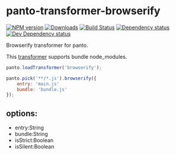 # panto-transformer-browserify
[![NPM version][npm-image]][npm-url] [![Downloads][downloads-image]][npm-url] [![Build Status][travis-image]][travis-url] [![Dependency status][david-dm-image]][david-dm-url] [![Dev Dependency status][david-dm-dev-image]][david-dm-dev-url]

Browserify transformer for panto.

This [transformer](https://github.com/pantojs/panto-transformer) supports bundle node_modules.

```js
panto.loadTransformer('browserify');

panto.pick('**/*.js').browserify({
    entry: 'main.js'
    bundle: 'bundle.js'
});
```

## options:
 - entry:String
 - bundle:String
 - isStrict:Boolean
 - isSilent:Boolean

[npm-url]: https://npmjs.org/package/panto-transformer-browserify
[downloads-image]: http://img.shields.io/npm/dm/panto-transformer-browserify.svg
[npm-image]: http://img.shields.io/npm/v/panto-transformer-browserify.svg
[travis-url]: https://travis-ci.org/pantojs/panto-transformer-browserify
[travis-image]: http://img.shields.io/travis/pantojs/panto-transformer-browserify.svg
[david-dm-url]:https://david-dm.org/pantojs/panto-transformer-browserify
[david-dm-image]:https://david-dm.org/pantojs/panto-transformer-browserify.svg
[david-dm-dev-url]:https://david-dm.org/pantojs/panto-transformer-browserify#info=devDependencies
[david-dm-dev-image]:https://david-dm.org/pantojs/panto-transformer-browserify/dev-status.svg
